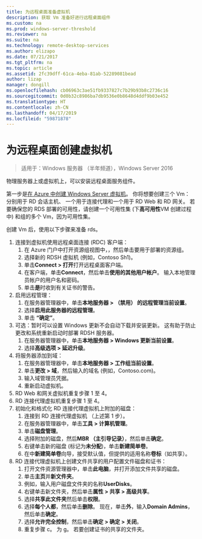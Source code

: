 ```yaml
---
title: 为远程桌面准备虚拟机
description: 获取 Vm 准备好进行远程桌面组件
ms.custom: na
ms.prod: windows-server-threshold
ms.reviewer: na
ms.suite: na
ms.technology: remote-desktop-services
ms.author: elizapo
ms.date: 07/21/2017
ms.tgt_pltfrm: na
ms.topic: article
ms.assetid: 2fc39dff-61ca-4eba-81ab-52289081bead
author: lizap
manager: dongill
ms.openlocfilehash: cb06963c3ae51fb9337827c7b29b93b8c2736c16
ms.sourcegitcommit: 0d0b32c8986ba7db9536e0b8648d4ddf9b03e452
ms.translationtype: HT
ms.contentlocale: zh-CN
ms.lasthandoff: 04/17/2019
ms.locfileid: "59871878"
---
```

# <a name="create-virtual-machines-for-remote-desktop"></a>为远程桌面创建虚拟机

>适用于：Windows 服务器 （半年频道），Windows Server 2016

物理服务器上或虚拟机上，可以安装远程桌面服务组件。 

第一步是[在 Azure 中创建 Windows Server 虚拟机](/azure/virtual-machines/windows/quick-create-portal)。 你将想要创建三个 Vm： 分别用于 RD 会话主机、 一个用于连接代理和一个用于 RD Web 和 RD 网关。 若要确保您的 RDS 部署的可用性，请创建一个可用性集 (下**高可用性**VM 创建过程中) 和组的多个 Vm，因为可用性集。
 
创建 Vm 后，使用以下步骤来准备 rds。

1.  连接到虚拟机使用远程桌面连接 (RDC) 客户端：  
    1.  在 Azure 门户中打开资源组视图中，，然后单击要用于部署的资源组。  
    2.  选择新的 RDSH 虚拟机 (例如，Contoso Sh1)。  
    3.  单击**Connect > 打开**打开远程桌面客户端。  
    4.  在客户端，单击**Connect**，然后单击**使用的其他用户帐户**。 输入本地管理员帐户的用户名和密码。  
    5.  单击**是**时收到有关证书的警告。  
2.  启用远程管理：  
    1.  在服务器管理器中，单击**本地服务器 > （禁用） 的远程管理当前设置**。  
    2.  选择**启用此服务器的远程管理**。  
    3.  单击 **“确定”**。  
3.  可选：暂时可以设置 Windows 更新不会自动下载并安装更新。 这有助于防止更改和系统重新启动时部署 RDSH 服务器。  
    1.  在服务器管理器中，单击**本地服务器 > Windows 更新当前设置**。  
    2.  选择**高级选项 > 延迟升级**。   
4.  将服务器添加到域：  
    1.  在服务器管理器中，单击**本地服务器 > 工作组当前设置**。  
    2.  单击**更改 > 域**，然后输入的域名 (例如，Contoso.com)。  
    3.  输入域管理员凭据。  
    4.  重新启动虚拟机。  
5.  RD Web 和网关虚拟机重复步骤 1 至 4。  
6.  RD 连接代理虚拟机重复步骤 1 至 4。  
7.  初始化和格式化 RD 连接代理虚拟机上附加的磁盘：  
    1.  连接到 RD 连接代理虚拟机 （上述第 1 步）。  
    2.  在服务器管理器中，单击**工具 > 计算机管理**。  
    3.  单击**磁盘管理**。  
    4.  选择附加的磁盘，然后**MBR （主引导记录）**，然后单击**确定**。  
    5.  右键单击新的磁盘 (标记为**未分配**)，单击**新建简单卷**。  
    6.  在中**新建简单卷**向导，接受默认值，但提供的适用名称**卷标**（如共享）。  
8.  RD 连接代理虚拟机上创建文件共享的用户配置文件磁盘和证书：   
    1.  打开文件资源管理器中，单击**此电脑**，并打开添加文件共享的磁盘。  
    2.  单击**主页**并**新文件夹**。  
    3.  例如，输入用户磁盘文件夹的名称**UserDisks**。  
    4.  右键单击新文件夹，然后单击**属性 > 共享 > 高级共享**。  
    5.  选择**共享此文件夹**然后单击**权限**。  
    6.  选择**每个人都**，然后单击**删除**。 现在，单击**外**，输入**Domain Admins**，然后单击**确定**。  
    7.  选择**允许完全控制**，然后单击**确定 > 确定 > 关闭**。  
    8.  重复步骤 c。 为 g。 若要创建证书的共享的文件夹。   


